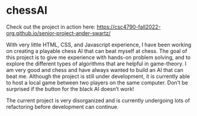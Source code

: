# chessAI
Check out the project in action here: https://csc4790-fall2022-org.github.io/senior-project-ander-swartz/

With very little HTML, CSS, and Javascript experience, I have been working on creating a playable chess AI that can beat myself at chess. The goal of this project is to give me experience with hands-on problem solving, and to explore the different types of algorithms that are helpful in game-theory. I am very good and chess and have always wanted to build an AI that can beat me. Although the project is still under development, it is currently able to host a local game between two players on the same computer. Don’t be surprised if the button for the black AI doesn’t work!

The current project is very disorganized and is currently undergoing lots of refactoring before development can continue.

